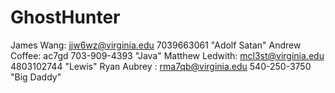 GhostHunter
===========
James Wang: jjw6wz@virginia.edu 7039663061 "Adolf Satan"
Andrew Coffee: ac7gd 703-909-4393 "Java"
Matthew Ledwith: mcl3st@virginia.edu 4803102744 "Lewis"
Ryan Aubrey :    rma7qb@virginia.edu 540-250-3750  "Big Daddy"
